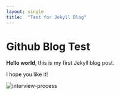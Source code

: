 ```yaml
---
layout: single
title:  "Test for Jekyll Blog"
---
```


# Github Blog Test

**Hello world**, this is my first Jekyll blog post.

I hope you like it!

<img src="E:\Github-Blog\Elitesoul-github-blog\elitesoul.github.io\images\2023-02-28-test\interview-process.jpg" alt="interview-process"  />
